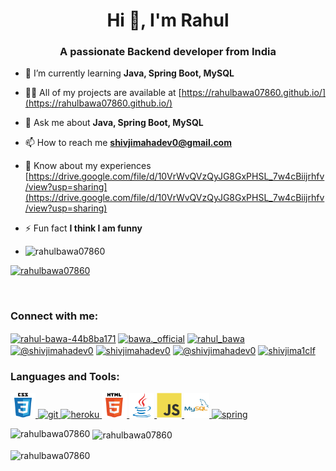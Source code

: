 <h1 align="center">Hi 👋, I'm Rahul</h1>
<h3 align="center">A passionate Backend developer from India</h3>



- 🌱 I’m currently learning **Java, Spring Boot, MySQL**
- 👨‍💻 All of my projects are available at [https://rahulbawa07860.github.io/](https://rahulbawa07860.github.io/)

- 💬 Ask me about **Java, Spring Boot, MySQL**

- 📫 How to reach me **shivjimahadev0@gmail.com**

- 📄 Know about my experiences [https://drive.google.com/file/d/10VrWvQVzQyJG8GxPHSL_7w4cBiijrhfv/view?usp=sharing](https://drive.google.com/file/d/10VrWvQVzQyJG8GxPHSL_7w4cBiijrhfv/view?usp=sharing)

- ⚡ Fun fact **I think I am funny**
- <p align="left"> <img src="https://komarev.com/ghpvc/?username=rahulbawa07860&label=Profile%20views&color=0e75b6&style=flat" alt="rahulbawa07860" /> </p>

<p align="left"> <a href="https://github.com/ryo-ma/github-profile-trophy"><img src="https://github-profile-trophy.vercel.app/?username=rahulbawa07860" alt="rahulbawa07860" /></a> </p>

<p align="left"> <a href="https://twitter.com/" target="blank"><img src="https://img.shields.io/twitter/follow/?logo=twitter&style=for-the-badge" alt="" /></a> </p>

<h3 align="left">Connect with me:</h3>
<p align="left">
<a href="https://linkedin.com/in/rahul-bawa-44b8ba171" target="blank"><img align="center" src="https://raw.githubusercontent.com/rahuldkjain/github-profile-readme-generator/master/src/images/icons/Social/linked-in-alt.svg" alt="rahul-bawa-44b8ba171" height="30" width="40" /></a>
<a href="https://instagram.com/bawa._official" target="blank"><img align="center" src="https://raw.githubusercontent.com/rahuldkjain/github-profile-readme-generator/master/src/images/icons/Social/instagram.svg" alt="bawa._official" height="30" width="40" /></a>
<a href="https://www.codechef.com/users/rahul_bawa" target="blank"><img align="center" src="https://cdn.jsdelivr.net/npm/simple-icons@3.1.0/icons/codechef.svg" alt="rahul_bawa" height="30" width="40" /></a>
<a href="https://www.hackerrank.com/@shivjimahadev0" target="blank"><img align="center" src="https://raw.githubusercontent.com/rahuldkjain/github-profile-readme-generator/master/src/images/icons/Social/hackerrank.svg" alt="@shivjimahadev0" height="30" width="40" /></a>
<a href="https://www.leetcode.com/shivjimahadev0" target="blank"><img align="center" src="https://raw.githubusercontent.com/rahuldkjain/github-profile-readme-generator/master/src/images/icons/Social/leet-code.svg" alt="shivjimahadev0" height="30" width="40" /></a>
<a href="https://www.hackerearth.com/@shivjimahadev0" target="blank"><img align="center" src="https://raw.githubusercontent.com/rahuldkjain/github-profile-readme-generator/master/src/images/icons/Social/hackerearth.svg" alt="@shivjimahadev0" height="30" width="40" /></a>
<a href="https://auth.geeksforgeeks.org/user/shivjima1clf" target="blank"><img align="center" src="https://raw.githubusercontent.com/rahuldkjain/github-profile-readme-generator/master/src/images/icons/Social/geeks-for-geeks.svg" alt="shivjima1clf" height="30" width="40" /></a>
</p>

<h3 align="left">Languages and Tools:</h3>
<p align="left"> <a href="https://www.w3schools.com/css/" target="_blank" rel="noreferrer"> <img src="https://raw.githubusercontent.com/devicons/devicon/master/icons/css3/css3-original-wordmark.svg" alt="css3" width="40" height="40"/> </a> <a href="https://git-scm.com/" target="_blank" rel="noreferrer"> <img src="https://www.vectorlogo.zone/logos/git-scm/git-scm-icon.svg" alt="git" width="40" height="40"/> </a> <a href="https://heroku.com" target="_blank" rel="noreferrer"> <img src="https://www.vectorlogo.zone/logos/heroku/heroku-icon.svg" alt="heroku" width="40" height="40"/> </a> <a href="https://www.w3.org/html/" target="_blank" rel="noreferrer"> <img src="https://raw.githubusercontent.com/devicons/devicon/master/icons/html5/html5-original-wordmark.svg" alt="html5" width="40" height="40"/> </a> <a href="https://www.java.com" target="_blank" rel="noreferrer"> <img src="https://raw.githubusercontent.com/devicons/devicon/master/icons/java/java-original.svg" alt="java" width="40" height="40"/> </a> <a href="https://developer.mozilla.org/en-US/docs/Web/JavaScript" target="_blank" rel="noreferrer"> <img src="https://raw.githubusercontent.com/devicons/devicon/master/icons/javascript/javascript-original.svg" alt="javascript" width="40" height="40"/> </a> <a href="https://www.mysql.com/" target="_blank" rel="noreferrer"> <img src="https://raw.githubusercontent.com/devicons/devicon/master/icons/mysql/mysql-original-wordmark.svg" alt="mysql" width="40" height="40"/> </a> <a href="https://spring.io/" target="_blank" rel="noreferrer"> <img src="https://www.vectorlogo.zone/logos/springio/springio-icon.svg" alt="spring" width="40" height="40"/> </a> </p>

<p><img align="left" src="https://github-readme-stats.vercel.app/api/top-langs?username=rahulbawa07860&show_icons=true&locale=en&layout=compact" alt="rahulbawa07860" /></p>

<p>&nbsp;<img align="center" src="https://github-readme-stats.vercel.app/api?username=rahulbawa07860&show_icons=true&locale=en" alt="rahulbawa07860" /></p>

<p><img align="center" src="https://github-readme-streak-stats.herokuapp.com/?user=rahulbawa07860&" alt="rahulbawa07860" /></p>
